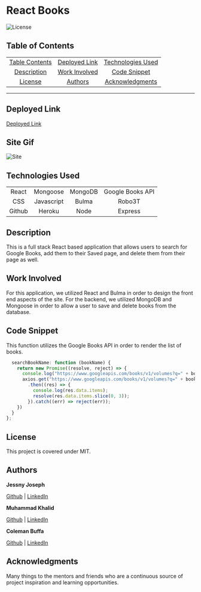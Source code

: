 # React Books

![License](https://img.shields.io/badge/license-MIT-181717?style=for-the-badge) 

## Table of Contents
||||
|:-:|:-:|:-:|
|[Table Contents](#table-of-contents)|[Deployed Link](#deployed-link)|[Technologies Used](#technologies-used)
|[Description](#description)|[Work Involved](#work-involved)|[Code Snippet](#code-snippet)
|[License](#license)|[Authors](#authors)|[Acknowledgments](#acknowledgments)

---

## Deployed Link
[Deployed Link](https://books-reactor-01.herokuapp.com/)

## Site Gif
![Site](./demo.gif)

## Technologies Used
|||||
|:-:|:-:|:-:|:-:|
|React|Mongoose|MongoDB|Google Books API|HTML
|CSS|Javascript|Bulma|Robo3T
|Github|Heroku|Node|Express

## Description
This is a full stack React based application that allows users to search for Google Books, add them to their Saved page, and delete them from their page as well. 

## Work Involved
For this application, we utilized React and Bulma in order to design the front end aspects of the site. For the backend, we utilized MongoDB and Mongoose in order to allow a user to save and delete books from the database. 

## Code Snippet
This function utilizes the Google Books API in order to render the list of books. 
```javascript
  searchBookName: function (bookName) {
    return new Promise((resolve, reject) => {
      console.log("https://www.googleapis.com/books/v1/volumes?q=" + bookName);
      axios.get("https://www.googleapis.com/books/v1/volumes?q=" + bookName)
        .then((res) => {
          console.log(res.data.items);
          resolve(res.data.items.slice(0, 3));
        }).catch((err) => reject(err));
    })
  }
};
```

## License
This project is covered under MIT.

## Authors

**Jessny Joseph** 

[Github](https://github.com/jessnyj) | [LinkedIn](https://www.linkedin.com/in/jessny-joseph-361515201)

**Muhammad Khalid**

[Github](https://github.com/akhalid88) | [LinkedIn](https://www.linkedin.com/in/abdullahkhalid/)

**Coleman Buffa** 

[Github](https://github.com/coleman-buffa) | [LinkedIn](https://www.linkedin.com/in/coleman-buffa/)

## Acknowledgments
Many things to the mentors and friends who are a continuous source of project inspiration and learning opportunities. 
